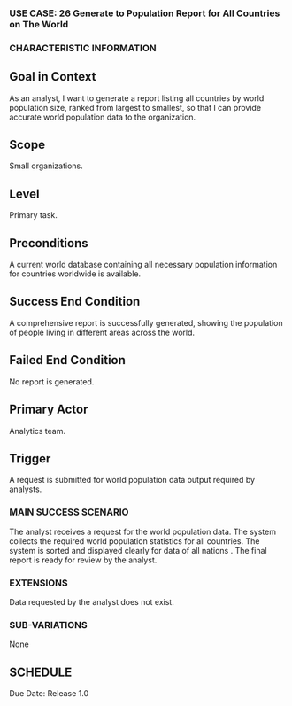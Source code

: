 ### USE CASE: 26 Generate to Population Report for All Countries on The World

### CHARACTERISTIC INFORMATION
## Goal in Context
As an analyst, I want to generate a report listing all countries by world population size, ranked from largest to smallest, so that I can provide accurate world population data to the organization.

## Scope
Small organizations.

## Level
Primary task.

## Preconditions
A current world database containing all necessary population information for countries worldwide is available.

## Success End Condition
A comprehensive report is successfully generated, showing the population of people living in different areas across the world.

## Failed End Condition
No report is generated.

## Primary Actor
Analytics team.

## Trigger
A request is submitted for world population data output required by analysts.

### MAIN SUCCESS SCENARIO
The analyst receives a request for the world population data. 
The system collects the required world population statistics for all countries. 
The system is sorted and displayed clearly for data of all nations . 
The final report is ready for review by the analyst.

### EXTENSIONS
Data requested by the analyst does not exist.

### SUB-VARIATIONS
None

## SCHEDULE
Due Date: Release 1.0

